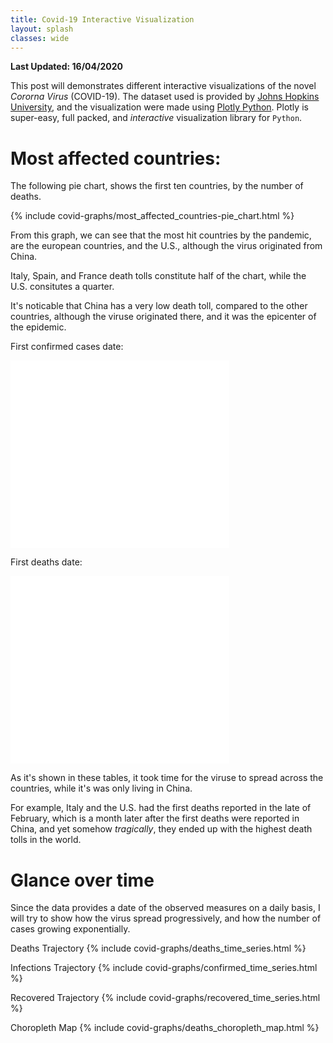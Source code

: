 ```yaml
---
title: Covid-19 Interactive Visualization
layout: splash
classes: wide
---
```


**Last Updated: 16/04/2020**

This post will demonstrates different interactive visualizations of the novel *Cororna Virus* (COVID-19). The dataset used is provided by [Johns Hopkins University](https://github.com/CSSEGISandData/COVID-19), and the visualization were made using [Plotly Python](https://plotly.com/python/). Plotly is super-easy, full packed, and *interactive* visualization library for `Python`.

# Most affected countries:
The following pie chart, shows the first ten countries, by the number of deaths.

{% include covid-graphs/most_affected_countries-pie_chart.html %}

From this graph, we can see that the most hit countries by the pandemic, are the european countries, and the U.S., although the virus originated from China.

Italy, Spain, and France death tolls constitute half of the chart, while the U.S. consitutes a quarter.

It's noticable that China has a very low death toll, compared to the other countries, although the viruse originated there, and it was the epicenter of the epidemic.

First confirmed cases date:

<div class="table-container" style="width: 350px; height: 300px;">
    <iframe src="/assets/visualizations/first_infection_date_table.html" id="igraph" scrolling="no" style="border: none; position: relative; height: 100%; width: 100%;" seamless="seamless"></iframe>
</div>

First deaths date:

<div class="table-container" style="width: 350px; height: 300px;">
    <iframe src="/assets/visualizations/first_death_date_table.html" id="igraph" scrolling="no" style="border: none; position: relative; height: 100%; width: 100%;" seamless="seamless"></iframe>
</div>

As it's shown in these tables, it took time for the viruse to spread across the countries, while it's was only living in China.


For example, Italy and the U.S. had the first deaths reported in the late of February, which is a month later after the first deaths were reported in China, and yet somehow *tragically*, they ended up with the highest death tolls in the world.

# Glance over time
Since the data provides a date of the observed measures on a daily basis, I will try to show how the virus spread progressively, and how the number of cases growing exponentially.

Deaths Trajectory
{% include covid-graphs/deaths_time_series.html %}

Infections Trajectory
{% include covid-graphs/confirmed_time_series.html %}

Recovered Trajectory
{% include covid-graphs/recovered_time_series.html %}

Choropleth Map
{% include covid-graphs/deaths_choropleth_map.html %}